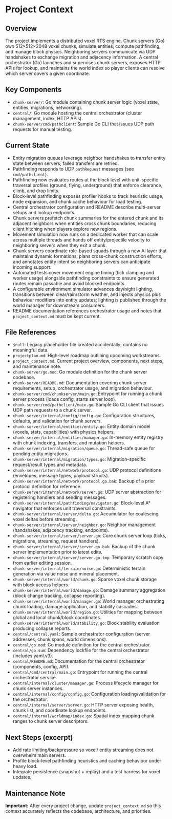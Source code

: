 # Project Context

## Overview

The project implements a distributed voxel RTS engine. Chunk servers (Go) own 512×512×2048 voxel chunks, simulate entities, compute pathfinding, and manage block physics. Neighboring servers communicate via UDP handshakes to exchange migration and adjacency information. A central orchestrator (Go) launches and supervises chunk servers, exposes HTTP APIs for lookup, and maintains the world index so player clients can resolve which server covers a given coordinate.

## Key Components

- `chunk-server/`: Go module containing chunk server logic (voxel state, entities, migrations, networking).
- `central/`: Go module hosting the central orchestrator (cluster management, index, HTTP APIs).
- `chunk-server/cmd/pathclient`: Sample Go CLI that issues UDP path requests for manual testing.

## Current State

- Entity migration queues leverage neighbor handshakes to transfer entity state between servers; failed transfers are retried.
- Pathfinding responds to UDP `pathRequest` messages (see `cmd/pathclient`).
- Pathfinding now evaluates routes at the block level with unit-specific traversal profiles (ground, flying, underground) that enforce clearance, climb, and drop limits.
- Block-level pathfinding exposes profiler hooks to track heuristic usage, node expansion, and chunk cache behaviour for load testing.
- Central orchestrator configuration and README describe multi-server setups and lookup endpoints.
- Chunk servers prefetch chunk summaries for the entered chunk and its adjacent neighbors when entities cross chunk boundaries, reducing client hitching when players explore new regions.
- Movement simulation now runs on a dedicated worker that can scale across multiple threads and hands off entity/projectile velocity to neighboring servers when they exit a chunk.
- Chunk servers coordinate role-based squads through a new AI layer that maintains dynamic formations, plans cross-chunk construction efforts, and annotates entity intent so neighboring servers can anticipate incoming support.
- Automated tests cover movement engine timing (tick clamping and worker usage) alongside pathfinding constraints to ensure generated routes remain passable and avoid blocked endpoints.
- A configurable environment simulator advances day/night lighting, transitions between clear/rain/storm weather, and injects physics plus behaviour modifiers into entity updates; lighting is published through the world manager for downstream consumers.
- README documentation references orchestrator usage and notes that `project_context.md` must be kept current.

## File References

- ``$null``: Legacy placeholder file created accidentally; contains no meaningful data.
- `projectplan.md`: High-level roadmap outlining upcoming workstreams.
- `project_context.md`: Current project overview, components, next steps, and maintenance note.
- `chunk-server/go.mod`: Go module definition for the chunk server codebase.
- `chunk-server/README.md`: Documentation covering chunk server requirements, setup, orchestrator usage, and migration behaviour.
- `chunk-server/cmd/chunkserver/main.go`: Entrypoint for running a chunk server process (loads config, starts server loop).
- `chunk-server/cmd/pathclient/main.go`: Sample Go CLI client that issues UDP path requests to a chunk server.
- `chunk-server/internal/config/config.go`: Configuration structures, defaults, and validation for chunk servers.
- `chunk-server/internal/entities/entity.go`: Entity domain model (voxels, stats, capabilities) with physics helpers.
- `chunk-server/internal/entities/manager.go`: In-memory entity registry with chunk indexing, transfers, and mutation helpers.
- `chunk-server/internal/migration/queue.go`: Thread-safe queue for pending entity migrations.
- `chunk-server/internal/migration/types.go`: Migration-specific request/result types and metadata.
- `chunk-server/internal/network/protocol.go`: UDP protocol definitions (envelopes, message types, payload structs).
- `chunk-server/internal/network/protocol.go.bak`: Backup of a prior protocol definition for reference.
- `chunk-server/internal/network/server.go`: UDP server abstraction for registering handlers and sending messages.
- `chunk-server/internal/pathfinding/navigator.go`: Block-level A* navigator that enforces unit traversal constraints.
- `chunk-server/internal/server/delta.go`: Accumulator for coalescing voxel deltas before streaming.
- `chunk-server/internal/server/neighbor.go`: Neighbor management (handshakes, adjacency tracking, endpoints).
- `chunk-server/internal/server/server.go`: Core chunk server loop (ticks, migrations, streaming, request handlers).
- `chunk-server/internal/server/server.go.bak`: Backup of the chunk server implementation prior to latest edits.
- `chunk-server/internal/server/server.go.tmp`: Temporary scratch copy from earlier editing session.
- `chunk-server/internal/terrain/noise.go`: Deterministic terrain generation via value noise and mineral placement.
- `chunk-server/internal/world/chunk.go`: Sparse voxel chunk storage with block access helpers.
- `chunk-server/internal/world/damage.go`: Damage summary aggregation (block change tracking, collapse reporting).
- `chunk-server/internal/world/manager.go`: World manager orchestrating chunk loading, damage application, and stability cascades.
- `chunk-server/internal/world/region.go`: Utilities for mapping between global and local chunk/block coordinates.
- `chunk-server/internal/world/stability.go`: Block stability evaluation producing collapse reports.
- `central/central.yaml`: Sample orchestrator configuration (server addresses, chunk spans, world dimensions).
- `central/go.mod`: Go module definition for the central orchestrator.
- `central/go.sum`: Dependency lockfile for the central orchestrator (includes yaml.v3).
- `central/README.md`: Documentation for the central orchestrator (components, config, API).
- `central/cmd/central/main.go`: Entrypoint for running the central orchestrator service.
- `central/internal/cluster/manager.go`: Process lifecycle manager for chunk server instances.
- `central/internal/config/config.go`: Configuration loading/validation for the orchestrator.
- `central/internal/server/server.go`: HTTP server exposing health, chunk list, and coordinate lookup endpoints.
- `central/internal/worldmap/index.go`: Spatial index mapping chunk ranges to chunk server descriptors.

## Next Steps (excerpt)

- Add rate limiting/backpressure so voxel/ entity streaming does not overwhelm main servers.
- Profile block-level pathfinding heuristics and caching behaviour under heavy load.
- Integrate persistence (snapshot + replay) and a test harness for voxel updates.

## Maintenance Note

**Important:** After every project change, update `project_context.md` so this context accurately reflects the codebase, architecture, and priorities.
